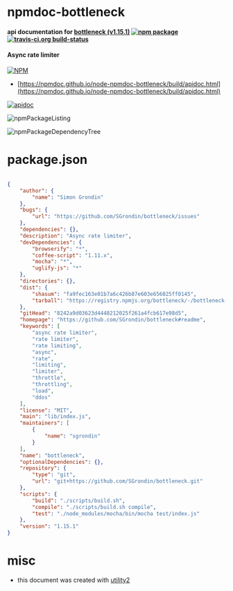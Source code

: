# npmdoc-bottleneck

#### api documentation for  [bottleneck (v1.15.1)](https://github.com/SGrondin/bottleneck#readme)  [![npm package](https://img.shields.io/npm/v/npmdoc-bottleneck.svg?style=flat-square)](https://www.npmjs.org/package/npmdoc-bottleneck) [![travis-ci.org build-status](https://api.travis-ci.org/npmdoc/node-npmdoc-bottleneck.svg)](https://travis-ci.org/npmdoc/node-npmdoc-bottleneck)

#### Async rate limiter

[![NPM](https://nodei.co/npm/bottleneck.png?downloads=true&downloadRank=true&stars=true)](https://www.npmjs.com/package/bottleneck)

- [https://npmdoc.github.io/node-npmdoc-bottleneck/build/apidoc.html](https://npmdoc.github.io/node-npmdoc-bottleneck/build/apidoc.html)

[![apidoc](https://npmdoc.github.io/node-npmdoc-bottleneck/build/screenCapture.buildCi.browser.%252Ftmp%252Fbuild%252Fapidoc.html.png)](https://npmdoc.github.io/node-npmdoc-bottleneck/build/apidoc.html)

![npmPackageListing](https://npmdoc.github.io/node-npmdoc-bottleneck/build/screenCapture.npmPackageListing.svg)

![npmPackageDependencyTree](https://npmdoc.github.io/node-npmdoc-bottleneck/build/screenCapture.npmPackageDependencyTree.svg)



# package.json

```json

{
    "author": {
        "name": "Simon Grondin"
    },
    "bugs": {
        "url": "https://github.com/SGrondin/bottleneck/issues"
    },
    "dependencies": {},
    "description": "Async rate limiter",
    "devDependencies": {
        "browserify": "*",
        "coffee-script": "1.11.x",
        "mocha": "*",
        "uglify-js": "*"
    },
    "directories": {},
    "dist": {
        "shasum": "fa9fec163e01b7a6c426b87e603e656025ff0145",
        "tarball": "https://registry.npmjs.org/bottleneck/-/bottleneck-1.15.1.tgz"
    },
    "gitHead": "8242a9d03623d4448212025f261a4fcb617e98d5",
    "homepage": "https://github.com/SGrondin/bottleneck#readme",
    "keywords": [
        "async rate limiter",
        "rate limiter",
        "rate limiting",
        "async",
        "rate",
        "limiting",
        "limiter",
        "throttle",
        "throttling",
        "load",
        "ddos"
    ],
    "license": "MIT",
    "main": "lib/index.js",
    "maintainers": [
        {
            "name": "sgrondin"
        }
    ],
    "name": "bottleneck",
    "optionalDependencies": {},
    "repository": {
        "type": "git",
        "url": "git+https://github.com/SGrondin/bottleneck.git"
    },
    "scripts": {
        "build": "./scripts/build.sh",
        "compile": "./scripts/build.sh compile",
        "test": "./node_modules/mocha/bin/mocha test/index.js"
    },
    "version": "1.15.1"
}
```



# misc
- this document was created with [utility2](https://github.com/kaizhu256/node-utility2)

